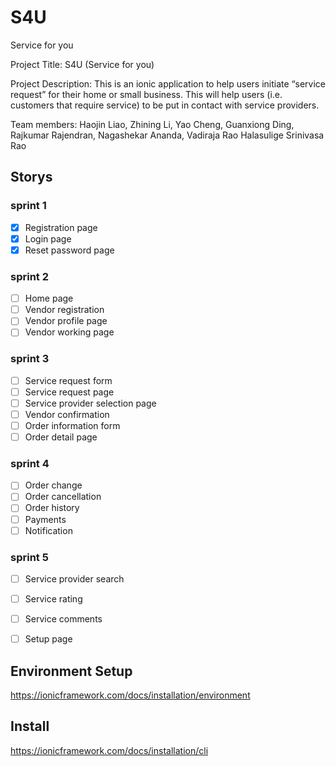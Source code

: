 # S4U
Service for you

Project Title: S4U (Service for you)

Project Description: This is an ionic application to help users initiate “service request” for their home or small business. This will help users (i.e. customers that require service) to be put in contact with service providers.

Team members: Haojin Liao, Zhining Li, Yao Cheng, Guanxiong Ding, Rajkumar
Rajendran, Nagashekar Ananda, Vadiraja Rao Halasulige Srinivasa Rao


## Storys
### sprint 1
- [x] Registration page
- [x] Login page
- [x] Reset password page
### sprint 2
- [ ] Home page
- [ ] Vendor registration
- [ ] Vendor profile page
- [ ] Vendor working page
### sprint 3
- [ ] Service request form
- [ ] Service request page
- [ ] Service provider selection page
- [ ] Vendor confirmation
- [ ] Order information form
- [ ] Order detail page
### sprint 4
- [ ] Order change
- [ ] Order cancellation
- [ ] Order history
- [ ] Payments
- [ ] Notification
### sprint 5
- [ ] Service provider search
- [ ] Service rating
- [ ] Service comments
- [ ] Setup page


## Environment Setup
https://ionicframework.com/docs/installation/environment

## Install
https://ionicframework.com/docs/installation/cli





